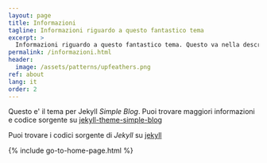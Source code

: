 ```yaml
---
layout: page
title: Informazioni
tagline: Informazioni riguardo a questo fantastico tema
excerpt: >
  Informazioni riguardo a questo fantastico tema. Questo va nella descrizione SEO!
permalink: /informazioni.html
header:
  image: /assets/patterns/upfeathers.png
ref: about
lang: it
order: 2
---
```


Questo e' il tema per Jekyll _Simple Blog_. Puoi trovare maggiori informazioni e codice sorgente su [jekyll-theme-simple-blog](https://github.com/lorepirri/jekyll-theme-simple-blog)

Puoi trovare i codici sorgente di _Jekyll_ su [jekyll](https://github.com/jekyll/jekyll)

{% include go-to-home-page.html %}
